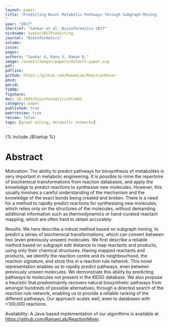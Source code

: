 ```yaml
---
layout: paper
title: "Predicting Novel Metabolic Pathways through Subgraph Mining
"
year: "2017"
shortref: "Sankar et al. Bioinformatics 2017"
nickname: Sankar2017Predicting
journal: "Bioinformatics"
volume: 
issue: 
pages: 
authors: "Sankar A, Ranu S, Raman K."
image: /assets/images/papers/default-paper.svg
pdf: 
pdflink: 
github: https://github.com/RamanLab/ReactionMiner
pmid: 
pmcid: 
f1000: 
figshare: 
doi: 10.1093/bioinformatics/btx481
category: paper
published: true
peerreview: true
review: false
tags: [graph mining, metabolic networks]
---
```

{% include JB/setup %}

# Abstract 

Motivation: The ability to predict pathways for biosynthesis of metabolites is very important in metabolic engineering. It is possible to mine the repertoire of biochemical transformations from reaction databases, and apply the knowledge to predict reactions to synthesise new molecules. However, this usually involves a careful understanding of the mechanism and the knowledge of the exact bonds being created and broken. There is a need for a method to rapidly predict reactions for synthesising new molecules, which relies only on the structures of the molecules, without demanding additional information such as thermodynamics or hand-curated reactant mapping, which are often hard to obtain accurately.

Results: We here describe a robust method based on subgraph mining, to predict a series of biochemical transformations, which can convert between two (even previously unseen) molecules. We first describe a reliable method based on subgraph edit distance to map reactants and products, using only their chemical structures. Having mapped reactants and products, we identify the reaction centre and its neighbourhood, the reaction signature, and store this in a reaction rule network. This novel representation enables us to rapidly predict pathways, even between previously unseen molecules. We demonstrate this ability by predicting pathways to molecules not present in the KEGG database. We also propose a heuristic that predominantly recovers natural biosynthetic pathways from amongst hundreds of possible alternatives, through a directed search of the reaction rule network, enabling us to provide a reliable ranking of the different pathways. Our approach scales well, even to databases with >100,000 reactions.

Availability: A Java-based implementation of our algorithms is available at https://github.com/RamanLab/ReactionMiner.
